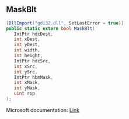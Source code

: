 ## MaskBlt

```csharp
[DllImport("gdi32.dll", SetLastError = true)]
public static extern bool MaskBlt(
   IntPtr hdcDest,
   int xDest,
   int yDest,
   int width,
   int height,
   IntPtr hdcSrc,
   int xSrc,
   int ySrc,
   IntPtr hbmMask,
   int xMask,
   int yMask,
   uint rop
);
```

Microsoft documentation: [Link](https://docs.microsoft.com/en-us/windows/win32/api/wingdi/nf-wingdi-maskblt)
